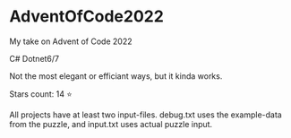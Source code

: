 # AdventOfCode2022
My take on Advent of Code 2022

C# Dotnet6/7

Not the most elegant or efficiant ways, but it kinda works.

Stars count: 14 :star: 

All projects have at least two input-files. debug.txt uses the example-data from the puzzle, and input.txt uses actual puzzle input.
